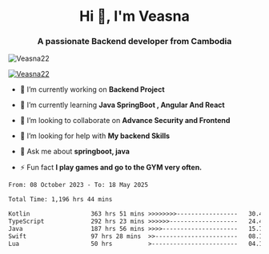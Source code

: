 <h1 align="center">Hi 👋, I'm Veasna</h1>
<h3 align="center">A passionate Backend developer from Cambodia</h3>

<p align="left"> <img src="https://komarev.com/ghpvc/?username=Veasna22&label=Profile%20views&color=0e75b6&style=flat" alt="Veasna22" /> </p>

<p align="left"> <a href="https://github.com/ryo-ma/github-profile-trophy"><img src="https://github-profile-trophy.vercel.app/?username=veasna22&theme=dracula" alt="Veasna22" /></a> </p>

- 🔭 I’m currently working on **Backend Project**

- 🌱 I’m currently learning **Java SpringBoot , Angular And React**

- 👯 I’m looking to collaborate on **Advance Security and Frontend**

- 🤝 I’m looking for help with **My backend Skills**

- 💬 Ask me about **springboot, java**

- ⚡ Fun fact **I play games and go to the GYM very often.**

<!--START_SECTION:waka-->

```txt
From: 08 October 2023 - To: 18 May 2025

Total Time: 1,196 hrs 44 mins

Kotlin                 363 hrs 51 mins >>>>>>>>-----------------   30.40 %
TypeScript             292 hrs 23 mins >>>>>>-------------------   24.43 %
Java                   187 hrs 56 mins >>>>---------------------   15.70 %
Swift                  97 hrs 28 mins  >>-----------------------   08.14 %
Lua                    50 hrs          >------------------------   04.18 %
```

<!--END_SECTION:waka-->
